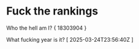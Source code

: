 # Fuck the rankings

Who the hell am I?
{ 18303904 }

What fucking year is it?
[ 2025-03-24T23:56:40Z ]
